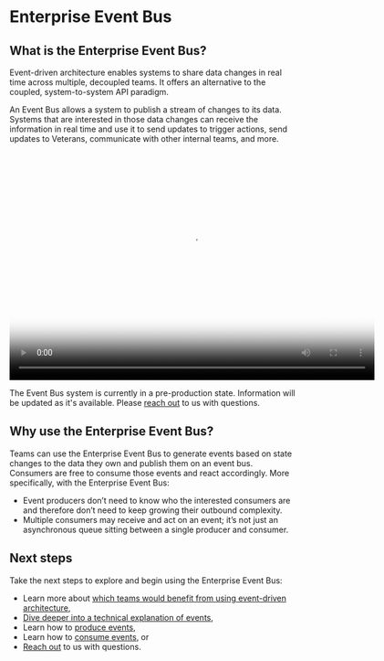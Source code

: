 # Enterprise Event Bus

## What is the Enterprise Event Bus?
Event-driven architecture enables systems to share data changes in real time across multiple, decoupled teams. It offers an alternative to the coupled, system-to-system API paradigm.

An Event Bus allows a system to publish a stream of changes to its data. Systems that are interested in those data changes can receive the information in real time and use it to send updates to trigger actions, send updates to Veterans, communicate with other internal teams, and more.

<video width="640" height="400" crossorigin="anonymous" controls poster="https://department-of-veterans-affairs.github.io/ves-event-bus-developer-portal/img/phase3_demo_poster.png">
  <source src="videos/phase3_demo.mp4" type="https://department-of-veterans-affairs.github.io/ves-event-bus-developer-portal/video/mp4">
</video>

The Event Bus system is currently in a pre-production state. Information will be updated as it's available. Please [reach out](https://department-of-veterans-affairs.github.io/ves-event-bus-developer-portal/get-support/) to us with questions.

## Why use the Enterprise Event Bus?
Teams can use the Enterprise Event Bus to generate events based on state changes to the data they own and publish them on an event bus. Consumers are free to consume those events and react accordingly. More specifically, with the Enterprise Event Bus:
* Event producers don’t need to know who the interested consumers are and therefore don’t need to keep growing their outbound complexity.
* Multiple consumers may receive and act on an event; it’s not just an asynchronous queue sitting between a single producer and consumer.

## Next steps
Take the next steps to explore and begin using the Enterprise Event Bus:

* Learn more about [which teams would benefit from using event-driven architecture](https://department-of-veterans-affairs.github.io/ves-event-bus-developer-portal/get-started/),
* [Dive deeper into a technical explanation of events](https://department-of-veterans-affairs.github.io/ves-event-bus-developer-portal/intro-to-eda/),
* Learn how to [produce events](https://department-of-veterans-affairs.github.io/ves-event-bus-developer-portal/produce-events/),
* Learn how to [consume events](https://department-of-veterans-affairs.github.io/ves-event-bus-developer-portal/consume-events/), or 
* [Reach out](https://department-of-veterans-affairs.github.io/ves-event-bus-developer-portal/get-support/) to us with questions. 

